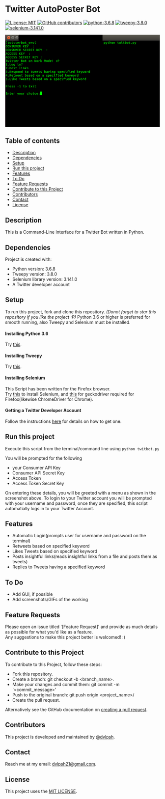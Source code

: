
# Twitter AutoPoster Bot
[![License: MIT](https://img.shields.io/badge/License-MIT-yellow.svg)](https://opensource.org/licenses/MIT)
[![GitHub contributors](https://img.shields.io/github/contributors/dvlpsh/Twitter-AutoPoster-Bot)](#contributors)
[![python-3.6.8](https://img.shields.io/badge/python-3.6-blue)](#dependencies)
[![tweepy-3.8.0](https://img.shields.io/badge/tweepy-3.8.0-blue)](#dependencies)
[![selenium-3.141.0](https://img.shields.io/badge/selenium-3.141.0-blue)](#dependencies)


![Screenshot](twitbot.png)
 
## Table of contents
* [Description](#description)
* [Dependencies](#dependencies)
* [Setup](#setup)
* [Run this project](#run-this-project)
* [Features](#features)
* [To Do](#to-do)
* [Feature Requests](#feature-requests)
* [Contribute to this Project](#contribute-to-this-project)
* [Contributors](#contributors)
* [Contact](#contact)
* [License](#license)

## Description
This is a Command-Line Interface for a Twitter Bot written in Python.
	
## Dependencies
Project is created with:
* Python version: 3.6.8
* Tweepy version: 3.8.0
* Selenium library version: 3.141.0
* A Twitter developer account  
	
## Setup
To run this project, fork and clone this repository. *(Donot forget to star this repository if you like the project :P)*
Python 3.6 or higher is preferred for smooth running, also Tweepy and Selenium must be installed.

#### Installing Python 3.6 
Try [this](https://askubuntu.com/questions/865554/how-do-i-install-python-3-6-using-apt-get).

#### Installing Tweepy
Try [this](https://stackoverflow.com/questions/31325305/install-tweepy-on-ubuntu).

#### Installing Selenium
This Script has been written for the Firefox browser.  
Try [this](https://askubuntu.com/questions/937770/how-to-install-and-set-up-selenium-webdriver-on-ubuntu-16-04) to install Selenium, and [this](https://askubuntu.com/questions/851401/where-to-find-geckodriver-needed-by-selenium-python-package) for geckodriver required for Firefox(likewise ChromeDriver for Chrome).

#### Getting a Twitter Developer Account
Follow the instructions [here](https://iag.me/socialmedia/how-to-create-a-twitter-app-in-8-easy-steps/) for details on how to get one.

## Run this project
Execute this script from the terminal/command line using 
`python twitbot.py`  

You will be prompted for the following 
- your Consumer API Key
- Consumer API Secret Key
- Access Token
- Access Token Secret Key

On entering these details, you will be greeted with a menu as shown in the screenshot above. To login to your Twitter account you will be prompted with your username and password, once they are specified, this script automatially logs in to your Twitter Account.
<!--- Add screenshots for various functions so that it's clear what has been done. ---> 

## Features
* Automatic Login(prompts user for username and password on the terminal)
* Retweets based on specified keyword
* Likes Tweets based on specified keyword
* Posts insightful links(reads insightful links from a file and posts them as tweets)
* Replies to Tweets having a specified keyword

## To Do ##
- Add GUI, if possible
- Add screenshots/GIFs of the working

## Feature Requests ##
Please open an issue titled '[Feature Request]' and provide as much details as possible for what you'd like as a feature.  
Any suggestions to make this project better is welcomed! :)

## Contribute to this Project
To contribute to this Project, follow these steps:
- Fork this repository.
- Create a branch: git checkout -b <branch_name>.
- Make your changes and commit them: git commit -m '<commit_message>'
- Push to the original branch: git push origin <project_name>/<location>
- Create the pull request.

Alternatively see the GitHub documentation on [creating a pull request](https://help.github.com/en/github/collaborating-with-issues-and-pull-requests/creating-a-pull-request).


## Contributors
This project is developed and maintained by [@dvlpsh](https://github.com/dvlpsh).

## Contact
Reach me at my email: [dvlpsh21@gmail.com](mailto:dvlpsh21@gmail.com).

## License
This project uses the [MIT LICENSE](LICENSE).

